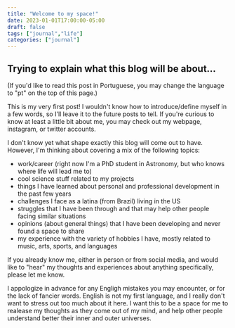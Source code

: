 ```yaml
---
title: "Welcome to my space!"
date: 2023-01-01T17:00:00-05:00
draft: false
tags: ["journal","life"]
categories: ["journal"]
---
```


## Trying to explain what this blog will be about...

(If you'd like to read this post in Portuguese, you may change the language to "pt" on the top of this page.)

This is my very first post! I wouldn't know how to introduce/define myself in a few words, so I'll leave it to the future posts to tell. If you're curious to know at least a little bit about me, you may check out my webpage, instagram, or twitter accounts.

I don't know yet what shape exactly this blog will come out to have. However, I'm thinking about covering a mix of the following topics:

- work/career (right now I'm a PhD student in Astronomy, but who knows where life will lead me to)
- cool science stuff related to my projects
- things I have learned about personal and professional development in the past few years
- challenges I face as a latina (from Brazil) living in the US
- struggles that I have been through and that may help other people facing similar situations
- opinions (about general things) that I have been developing and never found a space to share
- my experience with the variety of hobbies I have, mostly related to music, arts, sports, and languages

If you already know me, either in person or from social media, and would like to "hear" my thoughts and experiences about anything specifically, please let me know.

I appologize in advance for any Engligh mistakes you may encounter, or for the lack of fancier words. English is not my first language, and I really don't want to stress out too much about it here. I want this to be a space for me to realease my thoughts as they come out of my mind, and help other people understand better their inner and outer universes.